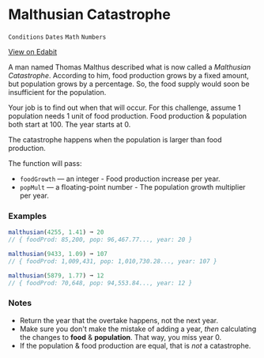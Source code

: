# Malthusian Catastrophe

`Conditions` `Dates` `Math` `Numbers`

[View on Edabit](https://edabit.com/challenge/4BeTkEwBXeuSKJTYe)

A man named Thomas Malthus described what is now called a _Malthusian Catastrophe_. According to him, food production grows by a fixed amount, but population grows by a percentage. So, the food supply would soon be insufficient for the population.

Your job is to find out when that will occur. For this challenge, assume 1 population needs 1 unit of food production. Food production & population both start at 100\. The year starts at 0.

The catastrophe happens when the population is larger than food production.

The function will pass:

- `foodGrowth` ⁠— an integer - Food production increase per year.
- `popMult` ⁠— a floating-point number - The population growth multiplier per year.

### Examples

```js
malthusian(4255, 1.41) ➞ 20
// { foodProd: 85,200, pop: 96,467.77..., year: 20 }

malthusian(9433, 1.09) ➞ 107
// { foodProd: 1,009,431, pop: 1,010,730.28..., year: 107 }

malthusian(5879, 1.77) ➞ 12
// { foodProd: 70,648, pop: 94,553.84..., year: 12 }
```

### Notes

- Return the year that the overtake happens, not the next year.
- Make sure you don't make the mistake of adding a year, _then_ calculating the changes to **food** & **population**. That way, you miss year 0.
- If the population & food production are equal, that is _not_ a catastrophe.

